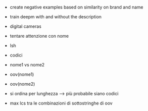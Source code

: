 - create negative examples based on similarity on brand and name
- train deepm with and without the description
- digital cameras

- tentare attenzione con nome
- lsh
- codici

- nome1 vs nome2
- oov(nome1)
- oov(nome2)
- si ordina per lunghezza --> più probabile siano codici
- max lcs tra le combinazioni di sottostringhe di oov